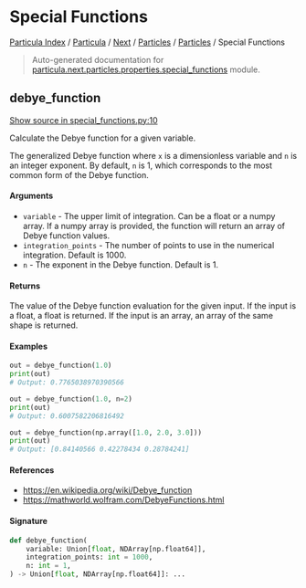 # Special Functions

[Particula Index](../../../../README.md#particula-index) / [Particula](../../../index.md#particula) / [Next](../../index.md#next) / [Particles](../index.md#particles) / [Particles](../index.md#particles) / Special Functions

> Auto-generated documentation for [particula.next.particles.properties.special_functions](https://github.com/Gorkowski/particula/blob/main/particula/next/particles/properties/special_functions.py) module.

## debye_function

[Show source in special_functions.py:10](https://github.com/Gorkowski/particula/blob/main/particula/next/particles/properties/special_functions.py#L10)

Calculate the Debye function for a given variable.

The generalized Debye function where `x` is a dimensionless variable
and `n` is an integer exponent. By default, `n` is 1,
which corresponds to the most common form of the Debye function.

#### Arguments

- `variable` - The upper limit of integration. Can be a float or a
    numpy array. If a numpy array is provided, the function will
    return an array of Debye function values.
- `integration_points` - The number of points to use in the numerical
    integration. Default is 1000.
- `n` - The exponent in the Debye function. Default is 1.

#### Returns

The value of the Debye function evaluation for the given input.
If the input is a float, a float is returned. If the input is an array,
an array of the same shape is returned.

#### Examples

``` py title="Dubye function with n=1 for a single float value"
out = debye_function(1.0)
print(out)
# Output: 0.7765038970390566
```

``` py title="Dubye function with n=2 for a single float value"
out = debye_function(1.0, n=2)
print(out)
# Output: 0.6007582206816492
```

``` py title="Dubye function with n=1 for a numpy array"
out = debye_function(np.array([1.0, 2.0, 3.0]))
print(out)
# Output: [0.84140566 0.42278434 0.28784241]
```

#### References

- https://en.wikipedia.org/wiki/Debye_function
- https://mathworld.wolfram.com/DebyeFunctions.html

#### Signature

```python
def debye_function(
    variable: Union[float, NDArray[np.float64]],
    integration_points: int = 1000,
    n: int = 1,
) -> Union[float, NDArray[np.float64]]: ...
```

